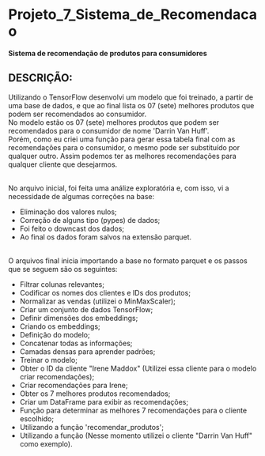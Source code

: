 # Projeto_7_Sistema_de_Recomendacao
**Sistema de recomendação de produtos para consumidores**

## DESCRIÇÃO:

Utilizando o TensorFlow desenvolvi um modelo que foi treinado, a partir de uma base de dados, e que ao final lista os 07 (sete) melhores produtos que podem ser recomendados ao consumidor.<br>
No modelo estão os 07 (sete) melhores produtos que podem ser recomendados para o consumidor de nome 'Darrin Van Huff'.<br>
Porém, como eu criei uma função para gerar essa tabela final com as recomendações para o consumidor, o mesmo pode ser substituído por qualquer outro. Assim podemos ter as melhores recomendações para qualquer cliente que desejarmos.<br><br>

No arquivo inicial, foi feita uma análize exploratória e, com isso, vi a necessidade de algumas correções na base:<br>
- Eliminação dos valores nulos;
- Correção de alguns tipo (pypes) de dados;
- Foi feito o downcast dos dados;
- Ao final os dados foram salvos na extensão parquet.<br><br>

O arquivos final inicia importando a base no formato parquet e os passos que se seguem são os seguintes:
- Filtrar colunas relevantes;
- Codificar os nomes dos clientes e IDs dos produtos;
- Normalizar as vendas (utilizei o MinMaxScaler);
- Criar um conjunto de dados TensorFlow;
- Definir dimensões dos embeddings;
- Criando os embeddings;
- Definição do modelo;
- Concatenar todas as informações;
- Camadas densas para aprender padrões;
- Treinar o modelo;
- Obter o ID da cliente "Irene Maddox" (Utilizei essa cliente para o modelo criar recomendações);
- Criar recomendações para Irene;
- Obter os 7 melhores produtos recomendados;
- Criar um DataFrame para exibir as recomendações;
- Função para determinar as melhores 7 recomendações para o cliente escolhido;
- Utilizando a função 'recomendar_produtos';
- Utilizando a função (Nesse momento utilizei o cliente "Darrin Van Huff" como exemplo).
